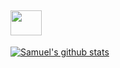 ## <img src="https://media.giphy.com/media/bcKmIWkUMCjVm/giphy.gif" width="50" height="40" />

[![Samuel's github stats](https://github-readme-stats.vercel.app/api?username=upieez)](https://github.com/anuraghazra/github-readme-stats)

<!--
**upieez/upieez** is a ✨ _special_ ✨ repository because its `README.md` (this file) appears on your GitHub profile.

Here are some ideas to get you started:

- 🔭 I’m currently working on ...
- 🌱 I’m currently learning ...
- 👯 I’m looking to collaborate on ...
- 🤔 I’m looking for help with ...
- 💬 Ask me about ...
- 📫 How to reach me: ...
- 😄 Pronouns: ...
- ⚡ Fun fact: ...
-->
